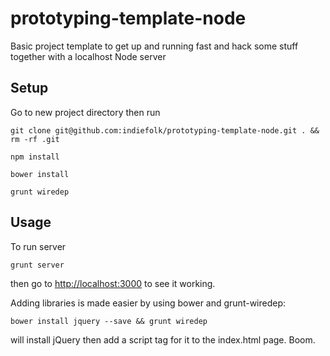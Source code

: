 # prototyping-template-node

Basic project template to get up and running fast and hack some stuff together with a localhost Node server

## Setup

Go to new project directory then run

    git clone git@github.com:indiefolk/prototyping-template-node.git . && rm -rf .git

    npm install

    bower install

    grunt wiredep

## Usage

To run server

    grunt server

then go to [http://localhost:3000](http://localhost:3000) to see it working.

Adding libraries is made easier by using bower and grunt-wiredep:

    bower install jquery --save && grunt wiredep

will install jQuery then add a script tag for it to the index.html page. Boom.
